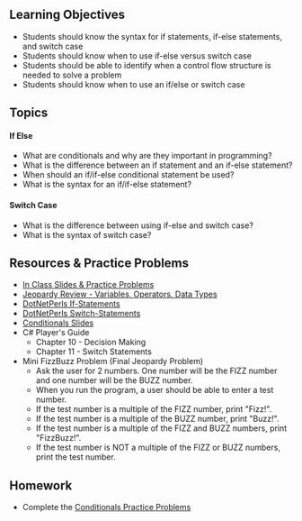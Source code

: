 ## Learning Objectives
- Students should know the syntax for if statements, if-else statements, and switch case
- Students should know when to use if-else versus switch case
- Students should be able to identify when a control flow structure is needed to solve a problem
- Students should know when to use an if/else or switch case

## Topics
#### If Else
- What are conditionals and why are they important in programming?
- What is the difference between an if statement and an if-else statement?
- When should an if/if-else conditional statement be used?
- What is the syntax for an if/if-else statement?

#### Switch Case
- What is the difference between using if-else and switch case?
- What is the syntax of switch case?

## Resources & Practice Problems
- [In Class Slides & Practice Problems](https://docs.google.com/presentation/d/1uiZSzAgxRBcTNypdd00RbV513Nl_knB_ETrLPUsCLfY/edit?usp=sharing)
- [Jeopardy Review - Variables, Operators, Data Types](https://flipquiz.me/review/157507)
- [DotNetPerls If-Statements](https://www.dotnetperls.com/if)
- [DotNetPerls Switch-Statements](https://www.dotnetperls.com/switch)
- [Conditionals Slides](https://docs.google.com/presentation/d/1QeQS5ZY0srAWsvMAPqnH2vSDn1cNZu7DXrgd1nw2piE/edit?usp=sharing)
- C# Player's Guide
  - Chapter 10 - Decision Making
  - Chapter 11 - Switch Statements
- Mini FizzBuzz Problem (Final Jeopardy Problem)
  - Ask the user for 2 numbers. One number will be the FIZZ number and one number will be the BUZZ number. 
  - When you run the program, a user should be able to enter a test number.
  - If the test number is a multiple of the FIZZ number, print "Fizz!".
  - If the test number is a multiple of the BUZZ number, print "Buzz!".
  - If the test number is a multiple of the FIZZ and BUZZ numbers, print "FizzBuzz!".
  - If the test number is NOT a multiple of the FIZZ or BUZZ numbers, print the test number.
  

## Homework
- Complete the [Conditionals Practice Problems](https://docs.google.com/document/d/1hpsE4Xfr6k8I2JTbUcD4pueXEAaRjWFd_JDOJqe2UMw/edit?usp=sharing)
